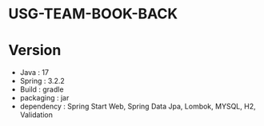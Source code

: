# USG-TEAM-BOOK-BACK

# Version
- Java : 17
- Spring : 3.2.2
- Build : gradle
- packaging : jar
- dependency : Spring Start Web, Spring Data Jpa, Lombok, MYSQL, H2, Validation